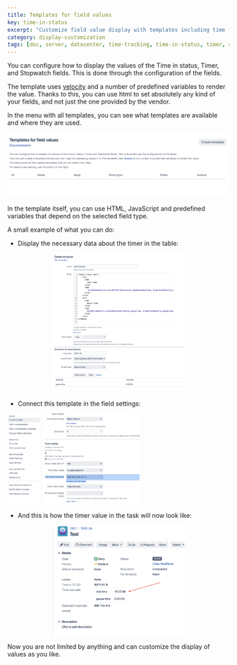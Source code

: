 ```yaml
---
title: Templates for field values
key: time-in-status
excerpt: "Customize field value display with templates including time formats, conditional logic, and dynamic content rendering options."
category: display-customization
tags: [doc, server, datacenter, time-tracking, time-in-status, timer, stopwatch, business-calendar, jql-functions, reporting, sla-tracking, performance-optimization, rest-api, java-api, worklog, field-panels, export, eazybi-integration]
---
```



You can configure how to display the values of the Time in status, Timer, and Stopwatch fields. This is done through the configuration of the fields.

The template uses [velocity](https://velocity.apache.org/engine/1.7/user-guide.html) and a number of predefined variables to render the value. Thanks to this, you can use html to set absolutely any kind of your fields, and not just the one provided by the vendor.

In the menu with all templates, you can see what templates are available and where they are used.

<p style="text-align: center;"><a href="/uploads/time-in-status/templates/1.webp" target="_blank">
<img src="/uploads/time-in-status/templates/1.webp" alt="1 screenshot" style="width:600px" loading="lazy"></a></p>

In the template itself, you can use HTML, JavaScript and predefined variables that depend on the selected field type.

A small example of what you can do: <br>
* Display the necessary data about the timer in the table: <br>
<p style="text-align: center;"><a href="/uploads/time-in-status/templates/2.webp" target="_blank">
<img src="/uploads/time-in-status/templates/2.webp" alt="2 screenshot" style="width:300px" loading="lazy"></a></p>


<script src="https://gist.github.com/JiBrok/9999437e950b81d35853d85c4975caad.js"></script>

* Connect this template in the field settings: <br>
  <p style="text-align: center;"><a href="/uploads/time-in-status/templates/3.webp" target="_blank">
<img src="/uploads/time-in-status/templates/4.webp" alt="4 screenshot" style="width:300px" loading="lazy"></a></p>

* And this is how the timer value in the task will now look like: <br>
<p style="text-align: center;"><a href="/uploads/time-in-status/templates/3.webp" target="_blank">
<img src="/uploads/time-in-status/templates/3.webp" alt="3 screenshot" style="width:300px" loading="lazy"></a></p>


Now you are not limited by anything and can customize the display of values as you like.